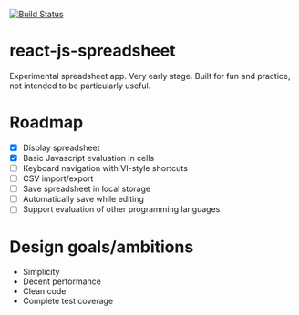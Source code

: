 [![Build Status](https://travis-ci.com/fagerbua/react-js-spreadsheet.svg?branch=master)](https://travis-ci.com/fagerbua/react-js-spreadsheet)

# react-js-spreadsheet

Experimental spreadsheet app. Very early stage. Built for fun and practice, not intended to be particularly useful.

# Roadmap

- [x] Display spreadsheet
- [x] Basic Javascript evaluation in cells
- [ ] Keyboard navigation with VI-style shortcuts
- [ ] CSV import/export
- [ ] Save spreadsheet in local storage
- [ ] Automatically save while editing
- [ ] Support evaluation of other programming languages

# Design goals/ambitions

- Simplicity
- Decent performance
- Clean code
- Complete test coverage
